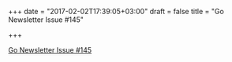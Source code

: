 +++
date = "2017-02-02T17:39:05+03:00"
draft = false
title = "Go Newsletter Issue #145"

+++

<p><a href="http://golangweekly.com/issues/145">Go Newsletter Issue #145</a></p>
